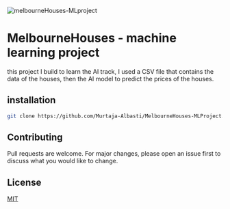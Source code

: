 ![melbourneHouses-MLproject](https://github.com/Murtaja-Albasti/MelbourneHouses-MLProject/assets/69324289/29b26613-7239-439e-b0b0-d6016b807527)

# MelbourneHouses - machine learning project
this project I build to learn the AI track,
I used a CSV file that contains the data of the houses, then the AI model to predict the prices of the houses.

## installation
```bash
git clone https://github.com/Murtaja-Albasti/MelbourneHouses-MLProject.git
```

## Contributing
Pull requests are welcome. For major changes, please open an issue first to discuss what you would like to change.

## License

[MIT](https://choosealicense.com/licenses/mit/)
